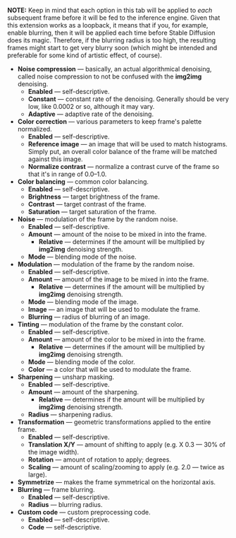 **NOTE:** Keep in mind that each option in this tab will be applied to _each_ subsequent frame before it will be fed to the inference engine. Given that this extension works as a loopback, it means that if you, for example, enable blurring, then it will be applied each time before Stable Diffusion does its magic. Therefore, if the blurring radius is too high, the resulting frames might start to get very blurry soon (which might be intended and preferable for some kind of artistic effect, of course).

* **Noise compression** — basically, an actual algorithmical denoising, called noise compression to not be confused with the **img2img** denoising.
    * **Enabled** — self-descriptive.
    * **Constant** — constant rate of the denoising. Generally should be very low, like 0.0002 or so, although it may vary.
    * **Adaptive** — adaptive rate of the denoising.
* **Color correction** — various parameters to keep frame's palette normalized.
    * **Enabled** — self-descriptive.
    * **Reference image** — an image that will be used to match histograms. Simply put, an overall color balance of the frame will be matched against this image.
    * **Normalize contrast** — normalize a contrast curve of the frame so that it's in range of 0.0–1.0.
* **Color balancing** — common color balancing.
    * **Enabled** — self-descriptive.
    * **Brightness** — target brightness of the frame.
    * **Contrast** — target contrast of the frame.
    * **Saturation** — target saturation of the frame.
* **Noise** — modulation of the frame by the random noise.
    * **Enabled** — self-descriptive.
    * **Amount** — amount of the noise to be mixed in into the frame.
        * **Relative** — determines if the amount will be multiplied by **img2img** denoising strength.
    * **Mode** — blending mode of the noise.
* **Modulation** — modulation of the frame by the random noise.
    * **Enabled** — self-descriptive.
    * **Amount** — amount of the image to be mixed in into the frame.
        * **Relative** — determines if the amount will be multiplied by **img2img** denoising strength.
    * **Mode** — blending mode of the image.
    * **Image** — an image that will be used to modulate the frame.
    * **Blurring** — radius of blurring of an image.
* **Tinting** — modulation of the frame by the constant color.
    * **Enabled** — self-descriptive.
    * **Amount** — amount of the color to be mixed in into the frame.
        * **Relative** — determines if the amount will be multiplied by **img2img** denoising strength.
    * **Mode** — blending mode of the color.
    * **Color** — a color that will be used to modulate the frame.
* **Sharpening** — unsharp masking.
    * **Enabled** — self-descriptive.
    * **Amount** — amount of the sharpening.
        * **Relative** — determines if the amount will be multiplied by **img2img** denoising strength.
    * **Radius** — sharpening radius.
* **Transformation** — geometric transformations applied to the entire frame.
    * **Enabled** — self-descriptive.
    * **Translation X/Y** — amount of shifting to apply (e.g. X 0.3 — 30% of the image width).
    * **Rotation** — amount of rotation to apply; degrees.
    * **Scaling** — amount of scaling/zooming to apply (e.g. 2.0 — twice as large).
* **Symmetrize** — makes the frame symmetrical on the horizontal axis.
* **Blurring** — frame blurring.
    * **Enabled** — self-descriptive.
    * **Radius** — blurring radius.
* **Custom code** — custom preprocessing code.
    * **Enabled** — self-descriptive.
    * **Code** — self-descriptive.
